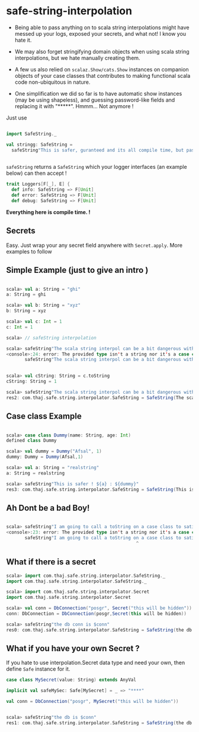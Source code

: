# safe-string-interpolation

* Being able to pass anything on to scala string interpolations might have messed up  your logs, exposed your secrets, and what not! I know you hate it.

* We may also forget stringifying domain objects when using scala string interpolations, but we hate manually creating them.

* A few us also relied on `scalaz.Show/cats.Show` instances on companion objects of your case classes that contributes to making functional scala code non-ubiquitous in nature.

* One simplification we did so far is to have automatic show instances (may be using shapeless), and guessing password-like fields and replacing it with "*****". Hmmm... Not anymore !

Just use 

```scala

import SafeString._

val stringg: SafeString = 
  safeString"This is safer, guranteed and its all compile time, but pass $onlyString, and $onlyCaseClass and nothing else"`
  
```  

`safeString` returns a `SafeString` which your logger interfaces (an example below) can then accept !

```scala
trait Loggers[F[_], E] {
  def info: SafeString => F[Unit]
  def error: SafeString => F[Unit]
  def debug: SafeString => F[Unit]

```

**Everything here is compile time. !**

## Secrets

Easy. Just wrap your any secret field anywhere with `Secret.apply`. More examples to follow

## Simple Example (just to give an intro )
```scala

scala> val a: String = "ghi"
a: String = ghi

scala> val b: String = "xyz"
b: String = xyz

scala> val c: Int = 1
c: Int = 1

scala> // safeString interpolation

scala> safeString"The scala string interpol can be a bit dangerous with your secrets. ${a}, ${b}, ${c}"
<console>:24: error: The provided type isn't a string nor it's a case class, or you might have tried a `toString` on something while using `safeString`
       safeString"The scala string interpol can be a bit dangerous with your secrets. ${a}, ${b}, ${c}"
                                                                                                    ^

scala> val cString: String = c.toString
cString: String = 1

scala> safeString"The scala string interpol can be a bit dangerous with your secrets. ${a}, ${b}, ${cString}"
res2: com.thaj.safe.string.interpolator.SafeString = SafeString(The scala string interpol can be a bit dangerous with your secrets. ghi, xyz, 1)

```

## Case class Example

```scala

scala> case class Dummy(name: String, age: Int)
defined class Dummy

scala> val dummy = Dummy("Afsal", 1)
dummy: Dummy = Dummy(Afsal,1)

scala> val a: String = "realstring"
a: String = realstring

scala> safeString"This is safer ! ${a} : ${dummy}"
res3: com.thaj.safe.string.interpolator.SafeString = SafeString(This is safer ! realstring : { age: 1, name: Afsal })

```


## Ah Dont be a bad Boy!

```scala

scala> safeString"I am going to call a toString on a case class to satisfy compiler ! ${a} : ${dummy.toString}"
<console>:23: error: The provided type isn't a string nor it's a case class, or you might have tried a `toString` on something while using `safeString`
       safeString"I am going to call a toString on a case class to satisfy compiler ! ${a} : ${dummy.toString}"
                                                 ^

```

## What if there is a secret

```scala
scala> import com.thaj.safe.string.interpolator.SafeString._
import com.thaj.safe.string.interpolator.SafeString._

scala> import com.thaj.safe.string.interpolator.Secret
import com.thaj.safe.string.interpolator.Secret

scala> val conn = DbConnection("posgr", Secret("this will be hidden"))
conn: DbConnection = DbConnection(posgr,Secret(this will be hidden))

scala> safeString"the db conn is $conn"
res0: com.thaj.safe.string.interpolator.SafeString = SafeString(the db conn is { password: *******************, name: posgr })

```

## What if you have your own Secret ?

If you hate to use interpolation.Secret data type and need your own, then define `Safe` instance for it.

```scala
case class MySecret(value: String) extends AnyVal

implicit val safeMySec: Safe[MySecret] = _ => "****"

val conn = DbConnection("posgr", MySecret("this will be hidden"))


scala> safeString"the db is $conn"
res1: com.thaj.safe.string.interpolator.SafeString = SafeString(the db is { password: ****, name: posgr })

```


